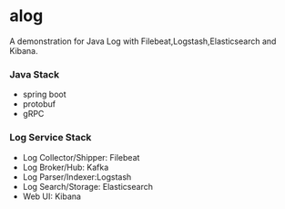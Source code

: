 # alog
A demonstration for Java Log with Filebeat,Logstash,Elasticsearch and Kibana.

### Java Stack
- spring boot
- protobuf
- gRPC

### Log Service Stack
- Log Collector/Shipper: Filebeat
- Log Broker/Hub: Kafka
- Log Parser/Indexer:Logstash
- Log Search/Storage: Elasticsearch
- Web UI: Kibana
